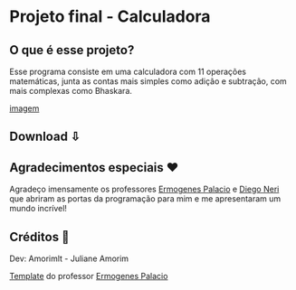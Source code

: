 # Projeto final - Calculadora

## O que é esse projeto?
Esse programa consiste em uma calculadora com 11 operações matemáticas, junta as contas mais simples como adição e subtração, com mais complexas como Bhaskara.

[imagem](https://user-images.githubusercontent.com/100002965/175851556-8196d044-553c-427d-ab5b-b9afad5e1f94.PNG)

## Download ⇩

## Agradecimentos especiais ♥
Agradeço imensamente os professores [Ermogenes Palacio](https://github.com/ermogenes) e [Diego Neri](https://github.com/diegoneri) que abriram as portas da programação para mim e me apresentaram um mundo incrível!

## Créditos 📎
Dev: Amorimlt - Juliane Amorim 

[Template](https://github.com/ermogenes/calculadora-2022) do professor [Ermogenes Palacio](https://github.com/ermogenes)

